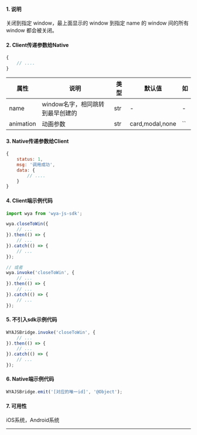 #### 1. 说明

关闭到指定 window，最上面显示的 window 到指定 name 的 window 间的所有 window 都会被关闭。

#### 2. Client传递参数给Native

```javascript
{
	// ....
}
```

属性 | 说明 | 类型 | 默认值 | 如
---|---|---|---|---
name | window名字，相同跳转到最早创建的 | str | - | -
animation | 动画参数 | str | card,modal,none | ``


#### 3. Native传递参数给Client

```javascript
{
	status: 1,
	msg: '调用成功',
	data: {
		// ....
	}
}
```

#### 4. Client端示例代码

```javascript
import wya from 'wya-js-sdk';

wya.closeToWin({
	// ...
}).then(() => {
	// ...
}).catch(() => {
	// ...
});

// 或者
wya.invoke('closeToWin', {
	// ...
}).then(() => {
	// ...
}).catch(() => {
	// ...
});
```

#### 5. 不引入sdk示例代码

```javascript
WYAJSBridge.invoke('closeToWin', {
	// ...
}).then(() => {
	// ...
}).catch(() => {
	// ...
});
```

#### 6. Native端示例代码

```javascript
WYAJSBridge.emit('[对应的唯一id]', '@Object');
```

#### 7. 可用性

iOS系统，Android系统

---------


